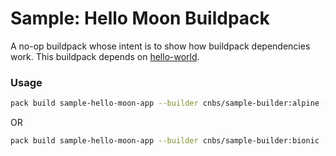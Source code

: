 # Sample: Hello Moon Buildpack

A no-op buildpack whose intent is to show how buildpack dependencies work. This buildpack depends on [hello-world](../hello-world).

### Usage

```bash
pack build sample-hello-moon-app --builder cnbs/sample-builder:alpine --buildpack ../hello-world/ --buildpack .
```

OR

```bash
pack build sample-hello-moon-app --builder cnbs/sample-builder:bionic --buildpack ../hello-world/ --buildpack .
```

